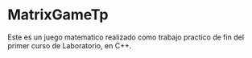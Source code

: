 # MatrixGameTp
Este es un juego matematico realizado como trabajo practico de fin del primer curso de Laboratorio, en C++.
